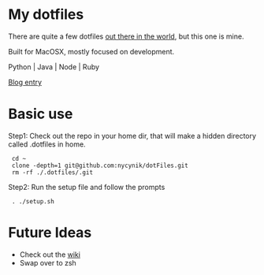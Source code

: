 # My dotfiles

There are quite a few dotfiles [out there in the world](https://dotfiles.github.io/), but this one is mine.

Built for MacOSX, mostly focused on development.

Python | Java | Node | Ruby

[Blog entry](http://mikelynchgames.com/software-development/setting-up-a-new-mac-for-development/)

# Basic use

Step1: Check out the repo in your home dir, that will make a hidden directory called .dotfiles in home.

     cd ~
     clone -depth=1 git@github.com:nycynik/dotFiles.git
     rm -rf ./.dotfiles/.git
     
Step2: Run the setup file and follow the prompts

     . ./setup.sh
     

# Future Ideas

* Check out the [wiki](https://github.com/nycynik/dotFiles/wiki)
* Swap over to zsh


